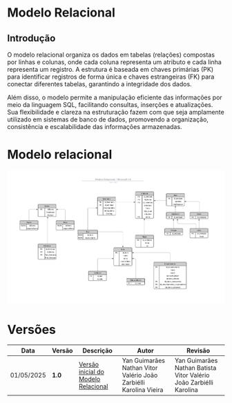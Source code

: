 # Modelo Relacional

## Introdução

O modelo relacional organiza os dados em tabelas (relações) compostas por linhas e colunas, onde cada coluna representa um atributo e cada linha representa um registro. A estrutura é baseada em chaves primárias (PK) para identificar registros de forma única e chaves estrangeiras (FK) para conectar diferentes tabelas, garantindo a integridade dos dados.

Além disso, o modelo permite a manipulação eficiente das informações por meio da linguagem SQL, facilitando consultas, inserções e atualizações. Sua flexibilidade e clareza na estruturação fazem com que seja amplamente utilizado em sistemas de banco de dados, promovendo a organização, consistência e escalabilidade das informações armazenadas.

# Modelo relacional

![alt text](imagens/Modelo%20Relacional%20-%20Minecraft%201.0.png)

# Versões

| Data       | Versão  | Descrição                                                                                                                                                                                                       | Autor                                                             | Revisão                                                            |
| ---------- | ------- | --------------------------------------------------------------------------------------------------------------------------------------------------------------------------------------------------------------- | ----------------------------------------------------------------- | ------------------------------------------------------------------ |
| 01/05/2025 | **1.0** | [Versão inicial do Modelo Relacional](https://lucid.app/lucidchart/366cda06-9d4a-4320-9434-30fc51c337a8/edit?viewport_loc=-375%2C-49%2C3314%2C1888%2C0_0&invitationId=inv_4ad17689-91d4-4a56-81e5-5159f6be629c) | Yan Guimarães Nathan Vitor Valério João Zarbiélli Karolina Vieira | Yan Guimarães Nathan Batista Vitor Valério João Zarbiélli Karolina |

